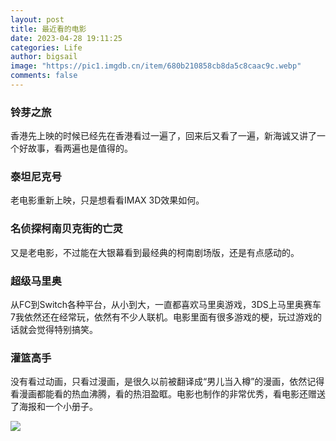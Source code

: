 ```yaml
---
layout: post
title: 最近看的电影
date: 2023-04-28 19:11:25
categories: Life
author: bigsail
image: "https://pic1.imgdb.cn/item/680b210858cb8da5c8caac9c.webp"
comments: false
---
```

### 铃芽之旅
香港先上映的时候已经先在香港看过一遍了，回来后又看了一遍，新海诚又讲了一个好故事，看两遍也是值得的。

### 泰坦尼克号
老电影重新上映，只是想看看IMAX 3D效果如何。

### 名侦探柯南贝克街的亡灵
又是老电影，不过能在大银幕看到最经典的柯南剧场版，还是有点感动的。

### 超级马里奥
从FC到Switch各种平台，从小到大，一直都喜欢马里奥游戏，3DS上马里奥赛车7我依然还在经常玩，依然有不少人联机。电影里面有很多游戏的梗，玩过游戏的话就会觉得特别搞笑。

### 灌篮高手
没有看过动画，只看过漫画，是很久以前被翻译成“男儿当入樽”的漫画，依然记得看漫画都能看的热血沸腾，看的热泪盈眶。电影也制作的非常优秀，看电影还赠送了海报和一个小册子。

![](https://ucarecdn.com/99f3981b-17f9-4766-8527-d28e3175f63c/2901.webp)
